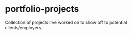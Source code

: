 # portfolio-projects
Collection of projects I've worked on to show off to potential clients/employers.
